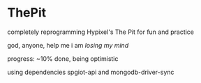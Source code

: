 # ThePit
completely reprogramming Hypixel's The Pit for fun and practice

god, anyone, help me
i am *losing my mind*

progress: ~10% done, being optimistic

using dependencies spgiot-api and mongodb-driver-sync
